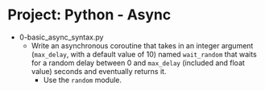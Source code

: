 # Project: Python - Async

*   0-basic_async_syntax.py
    - Write an asynchronous coroutine that takes in an integer argument (`max_delay`, with a default value of 10) named `wait_random` that waits for a random delay between 0 and `max_delay` (included and float value) seconds and eventually returns it.
      - Use the `random` module.
